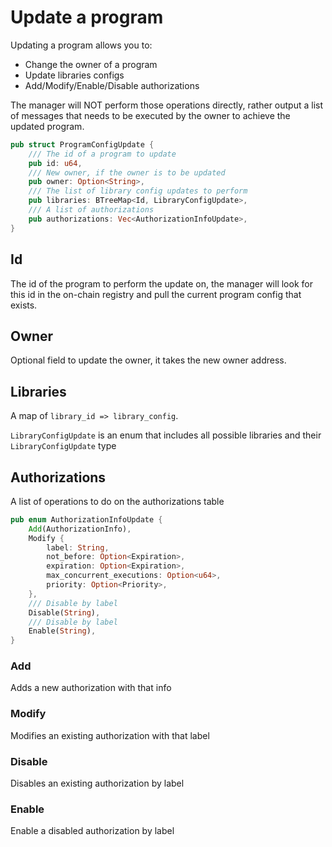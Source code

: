 # Update a program

Updating a program allows you to:

* Change the owner of a program
* Update libraries configs
* Add/Modify/Enable/Disable authorizations

The manager will NOT perform those operations directly, rather output a list of messages that needs to be executed by the owner to achieve the updated program.

```rust
pub struct ProgramConfigUpdate {
    /// The id of a program to update
    pub id: u64,
    /// New owner, if the owner is to be updated
    pub owner: Option<String>,
    /// The list of library config updates to perform
    pub libraries: BTreeMap<Id, LibraryConfigUpdate>,
    /// A list of authorizations
    pub authorizations: Vec<AuthorizationInfoUpdate>,
}
```

## Id

The id of the program to perform the update on, the manager will look for this id in the on-chain registry and pull the current program config that exists.

## Owner

Optional field to update the owner, it takes the new owner address.

## Libraries 

A map of `library_id => library_config`.

`LibraryConfigUpdate` is an enum that includes all possible libraries and their `LibraryConfigUpdate` type

## Authorizations

A list of operations to do on the authorizations table

```rust
pub enum AuthorizationInfoUpdate {
    Add(AuthorizationInfo),
    Modify {
        label: String,
        not_before: Option<Expiration>,
        expiration: Option<Expiration>,
        max_concurrent_executions: Option<u64>,
        priority: Option<Priority>,
    },
    /// Disable by label
    Disable(String),
    /// Disable by label
    Enable(String),
}
```

### Add

Adds a new authorization with that info

### Modify

Modifies an existing authorization with that label

### Disable

Disables an existing authorization by label

### Enable

Enable a disabled authorization by label